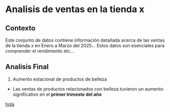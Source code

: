# Analisis de ventas en la tienda x

## Contexto

Este conjunto de datos contiene información detallada acerca de las ventas de la tienda x en Enero a Marzo del 2025... Estos datos son esenciales para comprender el rendimiento etc...

## Analisis Final

1. Aumento estacional de productos de belleza

- Las ventas de productos relacionados con belleza tuvieron un aumento significativo en el **primer trimeste del año**

<ins> hola </ins>
